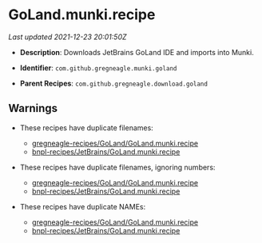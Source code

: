 # GoLand.munki.recipe

_Last updated 2021-12-23 20:01:50Z_

- **Description**: Downloads JetBrains GoLand IDE and imports into Munki.

- **Identifier**: `com.github.gregneagle.munki.goland`

- **Parent Recipes**: `com.github.gregneagle.download.goland`


## Warnings

- These recipes have duplicate filenames:
    - [gregneagle-recipes/GoLand/GoLand.munki.recipe](/autopkg-dupe-tracker/gregneagle-recipes/GoLand/GoLand.munki.recipe)
    - [bnpl-recipes/JetBrains/GoLand.munki.recipe](/autopkg-dupe-tracker/bnpl-recipes/JetBrains/GoLand.munki.recipe)

- These recipes have duplicate filenames, ignoring numbers:
    - [gregneagle-recipes/GoLand/GoLand.munki.recipe](/autopkg-dupe-tracker/gregneagle-recipes/GoLand/GoLand.munki.recipe)
    - [bnpl-recipes/JetBrains/GoLand.munki.recipe](/autopkg-dupe-tracker/bnpl-recipes/JetBrains/GoLand.munki.recipe)

- These recipes have duplicate NAMEs:
    - [gregneagle-recipes/GoLand/GoLand.munki.recipe](/autopkg-dupe-tracker/gregneagle-recipes/GoLand/GoLand.munki.recipe)
    - [bnpl-recipes/JetBrains/GoLand.munki.recipe](/autopkg-dupe-tracker/bnpl-recipes/JetBrains/GoLand.munki.recipe)